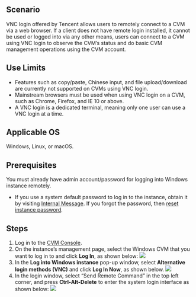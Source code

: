 ## Scenario

VNC login offered by Tencent allows users to remotely connect to a CVM via a web browser. If a client does not have remote login installed, it cannot be used or logged into via any other means, users can connect to a CVM using VNC login to observe the CVM’s status and do basic CVM management operations using the CVM account.

## Use Limits

- Features such as copy/paste, Chinese input, and file upload/download are currently not supported on CVMs using VNC login.
- Mainstream browsers must be used when using VNC login on a CVM, such as Chrome, Firefox, and IE 10 or above.
- A VNC login is a dedicated terminal, meaning only one user can use a VNC login at a time.

## Applicable OS

Windows, Linux, or macOS.

## Prerequisites

You must already have admin account/password for logging into Windows instance remotely.
- If you use a system default password to log in to the instance, obtain it by visiting [Internal Message](https://console.cloud.tencent.com/message).
If you forgot the password, then [reset instance password](http://intl.cloud.tencent.com/document/product/213/16566).

## Steps

1. Log in to the [CVM Console](https://console.cloud.tencent.com/cvm/index).
2. On the instance’s management page, select the Windows CVM that you want to log in to and click **Log In**, as shown below:
![](https://main.qcloudimg.com/raw/038fce530c6c6827796e51d896306a93.png)
3. In the **Log into Windows instance** pop-up window, select **Alternative login methods (VNC)** and click **Log In Now**, as shown below.
![](https://main.qcloudimg.com/raw/9f282782aa5096a82c05af675ff02203.png)
4. In the login window, select “Send Remote Command” in the top left corner, and press **Ctrl-Alt-Delete** to enter the system login interface as shown below:
![](https://main.qcloudimg.com/raw/2dec43fa6ddb5e442da59c75f7a34b0f.png)



